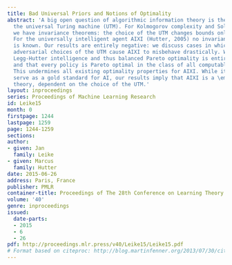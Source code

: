 ```yaml
---
title: Bad Universal Priors and Notions of Optimality
abstract: 'A big open question of algorithmic information theory is the choice of
  the universal Turing machine (UTM). For Kolmogorov complexity and Solomonoff induction
  we have invariance theorems: the choice of the UTM changes bounds only by a constant.
  For the universally intelligent agent AIXI (Hutter, 2005) no invariance theorem
  is known. Our results are entirely negative: we discuss cases in which unlucky or
  adversarial choices of the UTM cause AIXI to misbehave drastically. We show that
  Legg-Hutter intelligence and thus balanced Pareto optimality is entirely subjective,
  and that every policy is Pareto optimal in the class of all computable environments.
  This undermines all existing optimality properties for AIXI. While it may still
  serve as a gold standard for AI, our results imply that AIXI is a \emphrelative
  theory, dependent on the choice of the UTM.'
layout: inproceedings
series: Proceedings of Machine Learning Research
id: Leike15
month: 0
firstpage: 1244
lastpage: 1259
page: 1244-1259
sections: 
author:
- given: Jan
  family: Leike
- given: Marcus
  family: Hutter
date: 2015-06-26
address: Paris, France
publisher: PMLR
container-title: Proceedings of The 28th Conference on Learning Theory
volume: '40'
genre: inproceedings
issued:
  date-parts:
  - 2015
  - 6
  - 26
pdf: http://proceedings.mlr.press/v40/Leike15/Leike15.pdf
# Format based on citeproc: http://blog.martinfenner.org/2013/07/30/citeproc-yaml-for-bibliographies/
---
```

